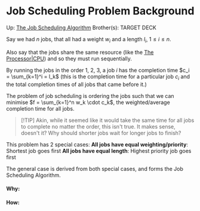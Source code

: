 # Job Scheduling Problem Background

Up: [The Job Scheduling Algorithm](the_job_scheduling_algorithm)
Brother(s):
TARGET DECK

Say we had $n$ jobs, that all had a weight $w_i$ and a length $l_i$, $1 \le i \le n$.

Also say that the jobs share the same resource (like the [The Processor|CPU](the_processor|cpu)) and so they must run sequentially.

By running the jobs in the order 1, 2, 3, a job $i$ has the completion time $c_i = \sum_{k=1}^i = l_k$ (this is the completion time for a particular job $c_i$ and the total completion times of all jobs that came before it.)

The problem of job scheduling is ordering the jobs such that we can minimise $f = \sum_{k=1}^n w_k \cdot c_k$, the weighted/average completion time for all jobs.

> [!TIP] Akin, while it seemed like it would take the same time for all jobs to complete no matter the order, this isn't true. It makes sense, doesn't it? Why should shorter jobs wait for longer jobs to finish?

This problem has 2 special cases:
	**All jobs have equal weighting/priority**: Shortest job goes first
	**All jobs have equal length**: Highest priority job goes first

The general case is derived from both special cases, and forms the Job Scheduling Algorithm.



































#### Why:
#### How:









